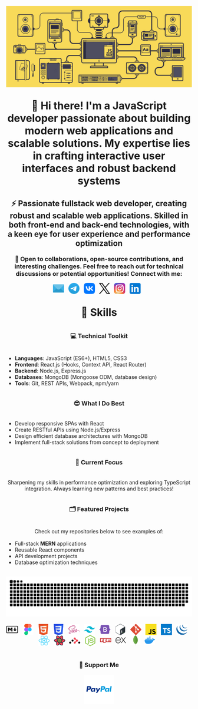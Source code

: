 <!DOCTYPE html>
<html lang="en">
<head>
  <meta charset="UTF-8">
  <meta name="viewport" content="width=device-width, initial-scale=1.0">
</head>
<body>
  <header style="margin: 30px auto">
    <div align="center">
      <picture>
        <source media="(prefers-color-scheme: dark)" srcset="./img/header_main_image/compressed/github_header_image_dev_dark_compressed.gif">
        <source media="(prefers-color-scheme: light)" srcset="./img/header_main_image/compressed/github-header-image_dev_light_compressed.gif">
        <img alt="github-snake" src="./img/header_main_image/compressed/github-header-image_dev_light_compressed.gif">
      </picture>
    </div>
    <h1 align="center" style="margin: 30px auto">👋 Hi there! I'm a JavaScript developer passionate about building modern web applications and scalable solutions. My expertise lies in crafting interactive user interfaces and robust backend systems</h1>
    <h2 align="center" style="margin: 20px auto">⚡ Passionate fullstack web developer, creating robust and scalable web applications. Skilled in both front-end and back-end technologies, with a keen eye for user experience and performance optimization</h2>
    <h3 align="center" style="margin: 10px auto">🚀 Open to collaborations, open-source contributions, and interesting challenges. Feel free to reach out for technical discussions or potential opportunities! Connect with me:</h3>
    <div align="center" style="margin: 15px auto; display: flex;flex-wrap: wrap;justify-content: center;>
      <a href="mailto:archdeadshadow@icloud.com" target="_blank"><img src="./img/icons/email.svg" alt="Email" height="30"></a>&nbsp;&nbsp;&nbsp;
      <a href="https://t.me/ArchDeadShadow" target="_blank"><img src="./img/icons/telegram.svg" alt="Telegram" height="30"></a>&nbsp;&nbsp;&nbsp;
      <a href="https://vk.com/archdeadshadow" target="_blank"><img src="./img/icons/vk.svg" alt="VK" height="30"></a>&nbsp;&nbsp;&nbsp;
      <a href="https://x.com/ArchDeadShadow" target="_blank">
      <picture>
        <source media="(prefers-color-scheme: dark)" srcset="./img/icons/x-light.svg">
        <source media="(prefers-color-scheme: light)" srcset="./img/icons/x-dark.svg">
        <img src="./img/icons/x-dark.svg" alt="X" height="30">
      </picture></a>&nbsp;&nbsp;&nbsp;
      <a href="https://www.instagram.com/archdeadshadow" target="_blank"><img src="./img/icons/instagram.svg" alt="Instagram" height="30"></a>&nbsp;&nbsp;&nbsp;
      <a href="https://www.linkedin.com/in/sergey-r-a52219230" target="_blank"><img src="./img/icons/linkedin.svg" alt="LinkedIn" height="30"></a>&nbsp;&nbsp;&nbsp;
    </div>
  </header>
  <main style="margin: 30px auto">
  <h1 align="center" style="margin: 30px auto;">🦉 Skills</h1>
  <h3 align="center" style="margin: 36px auto">💻 Technical Toolkit</h3>
    <ul align="left">
      <li><strong>Languages</strong>: JavaScript (ES6+), HTML5, CSS3</li>
      <li><strong>Frontend</strong>: React.js (Hooks, Context API, React Router)</li>
      <li><strong>Backend</strong>: Node.js, Express.js</li>
      <li><strong>Databases</strong>: MongoDB (Mongoose ODM, database design)</li>
      <li><strong>Tools</strong>: Git, REST APIs, Webpack, npm/yarn</li>
    </ul>
    <h3 align="center" style="margin: 36px auto">😎 What I Do Best</h3>
    <ul align="left">
      <li>Develop responsive SPAs with React</li>
      <li>Create RESTful APIs using Node.js/Express</li>
      <li>Design efficient database architectures with MongoDB</li>
      <li>Implement full-stack solutions from concept to deployment</li>
    </ul>
    <h3 align="center" style="margin: 36px auto">📌 Current Focus</h3>
    <p align="center" style="margin: 16px auto">Sharpening my skills in performance optimization and exploring TypeScript integration. Always learning new patterns and best practices!</p>
    <h3 align="center" style="margin: 36px auto">🗂️ Featured Projects</h3>
    <p align="center" style="margin: 16px auto">Check out my repositories below to see examples of:</p>
    <ul align="left">
      <li>Full-stack <strong>MERN</strong> applications</li>
      <li>Reusable React components</li>
      <li>API development projects</li>
      <li>Database optimization techniques</li>
    </ul>
  </main>
  <footer style="margin: 30px auto">
    <div align="center">
      <picture>
        <source media="(prefers-color-scheme: dark)" srcset="./img/snake_game_contribution_calendar/github-snake-dark.svg">
        <source media="(prefers-color-scheme: light)" srcset="./img/snake_game_contribution_calendar/github-snake.svg">
        <img alt="github-snake" src="./img/snake_game_contribution_calendar/github-snake-dark.svg">
      </picture>
    </div>
    <br>
    <div align="center" style="display: flex;flex-wrap: wrap;justify-content: center;">
      <img src="./img/icons/markdown.svg" height="30" alt="Markdown">&nbsp;&nbsp;&nbsp;
      <img src="./img/icons/figma.svg" height="30" alt="Figma">&nbsp;&nbsp;&nbsp;
      <img src="./img/icons/html5.svg" height="30" alt="HTML5">&nbsp;&nbsp;&nbsp;
      <img src="./img/icons/css3.svg" height="30" alt="CSS3">&nbsp;&nbsp;&nbsp;
      <img src="./img/icons/sass.svg" height="30" alt="SASS">&nbsp;&nbsp;&nbsp;
      <img src="./img/icons/tailwindcss.svg" height="30" alt="Tailwind CSS">&nbsp;&nbsp;&nbsp;
      <img src="./img/icons/bootstrap5.svg" height="30" alt="Bootstrap">&nbsp;&nbsp;&nbsp;
      <img src="./img/icons/bash.svg" height="30" alt="Bash">&nbsp;&nbsp;&nbsp;
      <img src="./img/icons/git.svg" height="30" alt="GIT">&nbsp;&nbsp;&nbsp;
      <img src="./img/icons/javascript.svg" height="30" alt="JavaScript">&nbsp;&nbsp;&nbsp;
      <img src="./img/icons/typescript.svg" height="30" alt="TypeScript">&nbsp;&nbsp;&nbsp;
      <img src="./img/icons/jquery.svg" height="30" alt="jQuery">&nbsp;&nbsp;&nbsp;
      <img src="./img/icons/reactjs.svg" height="30" alt="React">&nbsp;&nbsp;&nbsp;
      <img src="./img/icons/react-query.svg" height="30" alt="React Query">&nbsp;&nbsp;&nbsp;
      <img src="./img/icons/reactrouter.svg" height="30" alt="React Router">&nbsp;&nbsp;&nbsp;
      <img src="./img/icons/nodejs.svg" height="30" alt="Node.js">&nbsp;&nbsp;&nbsp;
      <img src="./img/icons/npm.svg" height="30" alt="NPM">&nbsp;&nbsp;&nbsp;
      <picture>
        <source media="(prefers-color-scheme: dark)" srcset="./img/icons/expressjs-light.svg">
        <source media="(prefers-color-scheme: light)" srcset="./img/icons/expressjs-dark.svg">
        <img src="./img/icons/expressjs-dark.svg" height="28" alt="Express">
      </picture>&nbsp;&nbsp;&nbsp;
      <img src="./img/icons/mongodb.svg" height="28" alt="MongoDB">&nbsp;&nbsp;&nbsp;
      <img src="./img/icons/docker.svg" height="28" alt="Docker">&nbsp;&nbsp;&nbsp;
    </div>
    <br>
    <div align="center">
      <h3>💸 Support Me</h3>
      <p><a href="https://www.paypal.com/donate/?hosted_button_id=QCEZHJJG8HRD8" target="_blank"><img src="img/icons/paypal.svg" height="80"></a></p>
    </div>
  </footer>
</body>
</html>
